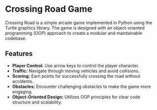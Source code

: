 # Crossing Road Game

Crossing Road is a simple arcade game implemented in Python using the Turtle graphics library. The game is designed with an object-oriented programming (OOP) approach to create a modular and maintainable codebase.

## Features

- **Player Control:** Use arrow keys to control the player character.
- **Traffic:** Navigate through moving vehicles and avoid collisions.
- **Scoring:** Earn points for successfully crossing the road without accidents.
- **Obstacles:** Encounter challenging obstacles to make the game more engaging.
- **Object-Oriented Design:** Utilizes OOP principles for clear code structure and scalability.
